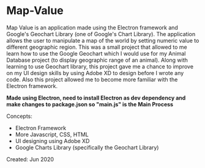 # Map-Value
Map Value is an application made using the Electron framework and Google's Geochart Library (one of Google's Chart Library). The application allows the user to manipulate a map of the world by setting numeric value to different geographic region. This was a small project that allowed to me learn how to use the Google Geochart which I would use for my Animal Database project (to display geographic range of an animal). Along with learning to use Geochart library, this project gave me a chance to improve on my UI design skills by using Adobe XD to design before I wrote any code. Also this project allowed me to become more familiar with the Electron framework.

**Made using Electron, need to install Electron as dev dependency and make changes to package.json so "main.js" is the Main Process**

Concepts:
- Electron Framework
- More Javascript, CSS, HTML
- UI designing using Adobe XD
- Google Charts Library (specifically the Geochart Library)

Created: Jun 2020
